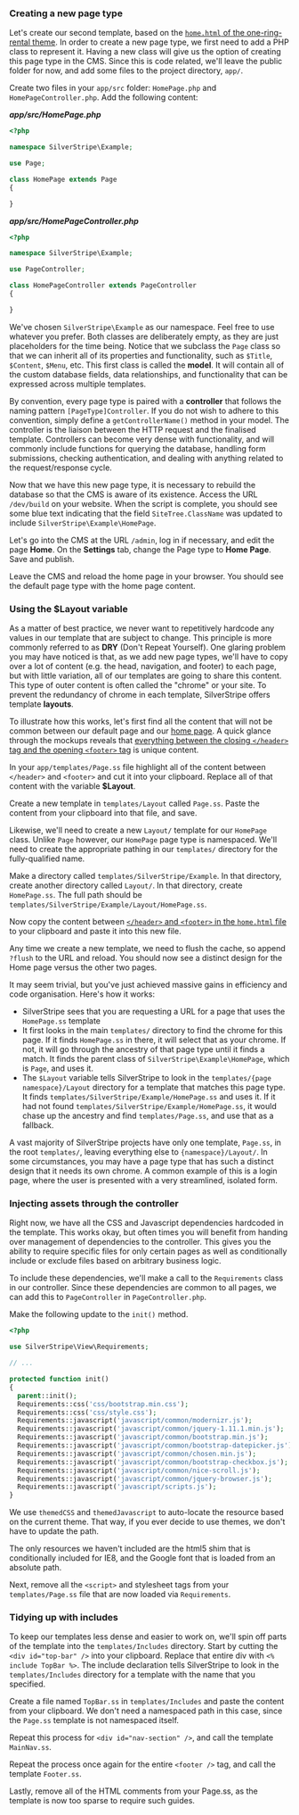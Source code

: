 ### Creating a new page type

Let's create our second template, based on the [`home.html` of the one-ring-rental theme][Home]. In order to create a new page type, we first need to add a PHP class to represent it. Having a new class will give us the option of creating this page type in the CMS. Since this is code related, we'll leave the public folder for now, and add some files to the project directory, `app/`.

Create two files in your `app/src` folder: `HomePage.php` and `HomePageController.php`. Add the following content:

***app/src/HomePage.php***
```php
<?php

namespace SilverStripe\Example;

use Page;    

class HomePage extends Page 
{

}
```

***app/src/HomePageController.php***
```php
<?php

namespace SilverStripe\Example;

use PageController;    

class HomePageController extends PageController 
{

}
```


We've chosen `SilverStripe\Example` as our namespace. Feel free to use whatever you prefer. Both classes are deliberately empty, as they are just placeholders for the time being. Notice that we subclass the `Page` class so that we can inherit all of its properties and functionality, such as `$Title`, `$Content`, `$Menu`, etc. This first class is called the **model**. It will contain all of the custom database fields, data relationships, and functionality that can be expressed across multiple templates.

By convention, every page type is paired with a **controller** that follows the naming pattern `[PageType]Controller`. If you do not wish to adhere to this convention, simply define a `getControllerName()` method in your model. The controller is the liaison between the HTTP request and the finalised template. Controllers can become very dense with functionality, and will commonly include functions for querying the database, handling form submissions, checking authentication, and dealing with anything related to the request/response cycle.

Now that we have this new page type, it is necessary to rebuild the database so that the CMS is aware of its existence. Access the URL `/dev/build` on your website. When the script is complete, you should see some blue text indicating that the field `SiteTree.ClassName` was updated to include `SilverStripe\Example\HomePage`.

Let's go into the CMS at the URL `/admin`, log in if necessary, and edit the page **Home**. On the **Settings** tab, change the Page type to **Home Page**. Save and publish.

Leave the CMS and reload the home page in your browser. You should see the default page type with the home page content.

### Using the $Layout variable

As a matter of best practice, we never want to repetitively hardcode any values in our template that are subject to change. This principle is more commonly referred to as **DRY** (Don't Repeat Yourself). One glaring problem you may have noticed is that, as we add new page types, we'll have to copy over a lot of content (e.g. the head, navigation, and footer) to each page, but with little variation, all of our templates are going to share this content. This type of outer content is often called the "chrome" or your site. To prevent the redundancy of chrome in each template, SilverStripe offers template **layouts**.

To illustrate how this works, let's first find all the content that will not be common between our default page and our [home page][Home]. A quick glance through the mockups reveals that [everything between the closing `</header>` tag and the opening `<footer>` tag][ChangedContent] is unique content.

In your `app/templates/Page.ss` file highlight all of the content between `</header>` and `<footer>` and cut it into your clipboard. Replace all of that content with the variable **$Layout**.

Create a new template in `templates/Layout` called `Page.ss`. Paste the content from your clipboard into that file, and save.

Likewise, we'll need to create a new `Layout/` template for our `HomePage` class. Unlike `Page` however, our `HomePage` page type is namespaced. We'll need to create the appropriate pathing in our `templates/` directory for the fully-qualified name.

Make a directory called `templates/SilverStripe/Example`. In that directory, create another directory called `Layout/`. In that directory, create `HomePage.ss`. The full path should be `templates/SilverStripe/Example/Layout/HomePage.ss`.

Now copy the content between [`</header>` and `<footer>` in the `home.html` file][ChangedContent] to your clipboard and paste it into this new file.

Any time we create a new template, we need to flush the cache, so append `?flush` to the URL and reload. You should now see a distinct design for the Home page versus the other two pages.

It may seem trivial, but you've just achieved massive gains in efficiency and code organisation. Here's how it works:

*   SilverStripe sees that you are requesting a URL for a page that uses the `HomePage.ss` template
*   It first looks in the main `templates/` directory to find the chrome for this page. If it finds `HomePage.ss` in there, it will select that as your chrome. If not, it will go through the ancestry of that page type until it finds a match. It finds the parent class of `SilverStripe\Example\HomePage`, which is `Page`, and uses it.
*   The `$Layout` variable tells SilverStripe to look in the `templates/{page namespace}/Layout` directory for a template that matches this page type. It finds `templates/SilverStripe/Example/HomePage.ss` and uses it. If it had not found `templates/SilverStripe/Example/HomePage.ss`, it would chase up the ancestry and find `templates/Page.ss`, and use that as a fallback.

A vast majority of SilverStripe projects have only one template, `Page.ss`, in the root `templates/`, leaving everything else to `{namespace}/Layout/`. In some circumstances, you may have a page type that has such a distinct design that it needs its own chrome. A common example of this is a login page, where the user is presented with a very streamlined, isolated form.

### Injecting assets through the controller

Right now, we have all the CSS and Javascript dependencies hardcoded in the template. This works okay, but often times you will benefit from handing over management of dependencies to the controller. This gives you the ability to require specific files for only certain pages as well as conditionally include or exclude files based on arbitrary business logic.

To include these dependencies, we'll make a call to the `Requirements` class in our controller. Since these dependencies are common to all pages, we can add this to `PageController` in `PageController.php`.

Make the following update to the `init()` method.

```php
<?php

use SilverStripe\View\Requirements;

// ...

protected function init()
{
  parent::init();
  Requirements::css('css/bootstrap.min.css');
  Requirements::css('css/style.css');
  Requirements::javascript('javascript/common/modernizr.js');
  Requirements::javascript('javascript/common/jquery-1.11.1.min.js');
  Requirements::javascript('javascript/common/bootstrap.min.js');
  Requirements::javascript('javascript/common/bootstrap-datepicker.js');
  Requirements::javascript('javascript/common/chosen.min.js');
  Requirements::javascript('javascript/common/bootstrap-checkbox.js');
  Requirements::javascript('javascript/common/nice-scroll.js');
  Requirements::javascript('javascript/common/jquery-browser.js');
  Requirements::javascript('javascript/scripts.js');
}
```

We use `themedCSS` and `themedJavascript` to auto-locate the resource based on the current theme. That way, if you ever decide to use themes, we don't have to update the path.

The only resources we haven't included are the html5 shim that is conditionally included for IE8, and the Google font that is loaded from an absolute path.

Next, remove all the `<script>` and stylesheet tags from your `templates/Page.ss` file that are now loaded via `Requirements`.

### Tidying up with includes

To keep our templates less dense and easier to work on, we'll spin off parts of the template into the `templates/Includes` directory. Start by cutting the `<div id="top-bar" />` into your clipboard. Replace that entire div with `<% include TopBar %>`. The include declaration tells SilverStripe to look in the `templates/Includes` directory for a template with the name that you specified. 

Create a file named `TopBar.ss` in `templates/Includes` and paste the content from your clipboard. We don't need a namespaced path in this case, since the `Page.ss` template is not namespaced itself.

Repeat this process for `<div id="nav-section" />`, and call the template `MainNav.ss`.

Repeat the process once again for the entire `<footer />` tag, and call the template `Footer.ss`.

Lastly, remove all of the HTML comments from your Page.ss, as the template is now too sparse to require such guides.

<!--- References -->
[Home]: https://github.com/silverstripe/silverstripe-lessons-v4/blob/ae14855cd2a438fff9f93a2456a67c971b3d8092/Lesson-04-begin/__assets/home.html
[ChangedContent]: https://github.com/silverstripe/silverstripe-lessons-v4/blob/ae14855cd2a438fff9f93a2456a67c971b3d8092/Lesson-04-begin/__assets/home.html#L117-L577
